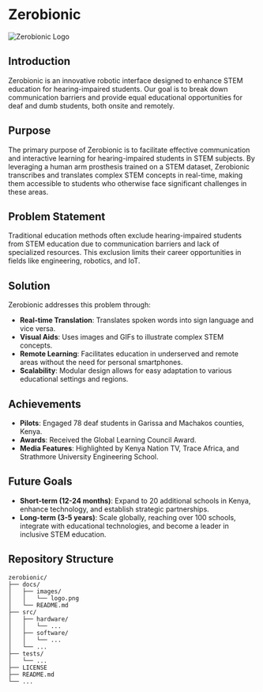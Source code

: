 # Zerobionic

![Zerobionic Logo](docs/images/logo.png) 

## Introduction

Zerobionic is an innovative robotic interface designed to enhance STEM education for hearing-impaired students. Our goal is to break down communication barriers and provide equal educational opportunities for deaf and dumb students, both onsite and remotely.

## Purpose

The primary purpose of Zerobionic is to facilitate effective communication and interactive learning for hearing-impaired students in STEM subjects. By leveraging a human arm prosthesis trained on a STEM dataset, Zerobionic transcribes and translates complex STEM concepts in real-time, making them accessible to students who otherwise face significant challenges in these areas.

## Problem Statement

Traditional education methods often exclude hearing-impaired students from STEM education due to communication barriers and lack of specialized resources. This exclusion limits their career opportunities in fields like engineering, robotics, and IoT.

## Solution

Zerobionic addresses this problem through:
- **Real-time Translation**: Translates spoken words into sign language and vice versa.
- **Visual Aids**: Uses images and GIFs to illustrate complex STEM concepts.
- **Remote Learning**: Facilitates education in underserved and remote areas without the need for personal smartphones.
- **Scalability**: Modular design allows for easy adaptation to various educational settings and regions.

## Achievements

- **Pilots**: Engaged 78 deaf students in Garissa and Machakos counties, Kenya.
- **Awards**: Received the Global Learning Council Award.
- **Media Features**: Highlighted by Kenya Nation TV, Trace Africa, and Strathmore University Engineering School.

## Future Goals

- **Short-term (12-24 months)**: Expand to 20 additional schools in Kenya, enhance technology, and establish strategic partnerships.
- **Long-term (3-5 years)**: Scale globally, reaching over 100 schools, integrate with educational technologies, and become a leader in inclusive STEM education.

## Repository Structure

```plaintext
zerobionic/
├── docs/
│   ├── images/
│   │   └── logo.png
│   └── README.md
├── src/
│   ├── hardware/
│   │   └── ...
│   ├── software/
│   │   └── ...
│   └── ...
├── tests/
│   └── ...
├── LICENSE
├── README.md
└── ...
